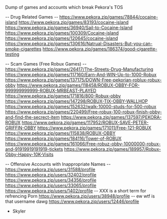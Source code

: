 Dump of games and accounts which break Pekora's TOS

-- Drug Related Games --
https://www.pekora.zip/games/78844/cocaine-island
https://www.pekora.zip/games/83193/cocaine-island
https://www.pekora.zip/games/36940/Sail-to-Cocaine-Island
https://www.pekora.zip/games/100309/Cocaine-island
https://www.pekora.zip/games/120645/cocaine-island
https://www.pekora.zip/games/130616/Natrual-Disasters-But-you-can-smoke-cigarettes
https://www.pekora.zip/games/186374/good-cigarette-testing

-- Scam Games (Free Robux Games) --
https://www.pekora.zip/games/26417/The-Streets-Drug-Manufacturing
https://www.pekora.zip/games/117160/Earn-And-WIN-Up-to-1000-Robux
https://www.pekora.zip/games/137175/DOWN-Free-pekorian-roblux-robux-obby
https://www.pekora.zip/games/118458/ROBUX-OBBY-FOR-999999999999-ROBUX-MRBEAST-PLAYED
https://www.pekora.zip/games/171816/800-Robux-obby
https://www.pekora.zip/games/147298/ROBUX-TIX-OBBY-WALLHOP
https://www.pekora.zip/games/152632/walk-10000-studs-for-500-robux
https://www.pekora.zip/games/220499/Free-robux-100-robux-finish-obby-and-find-the-secrect-item
https://www.pekora.zip/games/137597/PEKORA-ROBUX
https://www.pekora.zip/games/117952/ROBUX-SAVE-PETER-GRIFFIN-OBBY
https://www.pekora.zip/games/171011/Free-121-ROBUX
https://www.pekora.zip/games/115838/ROBUX-OBBY
https://www.pekora.zip/games/184116/Tower-of-ROBUX
https://www.pekora.zip/games/161066/Free-robuz-obby-10000000-robux-and-91919919191919-tickets
https://www.pekora.zip/games/189957/Robux-Obby-Happy-10K-Visits

-- Offensive Accounts with Inappropriate Names --
https://www.pekora.zip/users/31588/profile
https://www.pekora.zip/users/32402/profile
https://www.pekora.zip/users/34356/profile
https://www.pekora.zip/users/33065/profile
https://www.pekora.zip/users/1402/profile -- XXX is a short term for refrencing Porn
https://www.pekora.zip/users/38948/profile -- ew wtf is that username dawg
https://www.pekora.zip/users/12446/profile


- Skyler

